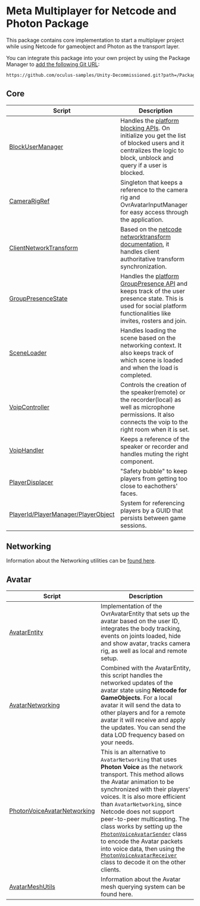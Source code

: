 # Meta Multiplayer for Netcode and Photon Package

This package contains core implementation to start a multiplayer project while using Netcode for gameobject and Photon as the transport layer.

You can integrate this package into your own project by using the Package Manager to [add the following Git URL](https://docs.unity3d.com/Manual/upm-ui-giturl.html):

```txt
https://github.com/oculus-samples/Unity-Decommissioned.git?path=/Packages/com.meta.multiplayer.netcode-photon
```

## Core
|Script|Description|
|-|-|
|[BlockUserManager](./Core/BlockUserManager.cs)|Handles the [platform blocking APIs](https://developer.oculus.com/documentation/unity/ps-blockingsdk/). On initialize you get the list of blocked users and it centralizes the logic to block, unblock and query if a user is blocked.|
|[CameraRigRef](./Core/CameraRigRef.cs)|Singleton that keeps a reference to the camera rig and OvrAvatarInputManager for easy access through the application.|
|[ClientNetworkTransform](./Core/ClientNetworkTransform.cs)|Based on the [netcode networktransform documentation](https://docs-multiplayer.unity3d.com/netcode/current/components/networktransform/index.html#clientnetworktransform), it handles client authoritative transform synchronization.|
|[GroupPresenceState](./Core/GroupPresenceState.cs)|Handles the [platform GroupPresence API](https://developer.oculus.com/documentation/unity/ps-group-presence-overview/) and keeps track of the user presence state. This is used for social platform functionalities like invites, rosters and join.|
|[SceneLoader](./Core/SceneLoader.cs)|Handles loading the scene based on the networking context. It also keeps track of which scene is loaded and when the load is completed.|
|[VoipController](./Core/VoipController.cs)|Controls the creation of the speaker(remote) or the recorder(local) as well as microphone permissions. It also connects the voip to the right room when it is set.|
|[VoipHandler](./Core/VoipHandler.cs)|Keeps a reference of the speaker or recorder and handles muting the right component.|
|[PlayerDisplacer](./Core/PlayerDisplacer.cs)|"Safety bubble" to keep players from getting too close to eachothers' faces.|
|[PlayerId/PlayerManager/PlayerObject](./PlayerId/README.md)|System for referencing players by a GUID that persists between game sessions.|

## Networking
Information about the Networking utilities can be [found here](./Networking/README.md).

## Avatar
|Script|Description|
|-|-|
|[AvatarEntity](./Avatar/AvatarEntity.cs)|Implementation of the OvrAvatarEntity that sets up the avatar based on the user ID, integrates the body tracking, events on joints loaded, hide and show avatar, tracks camera rig, as well as local and remote setup.|
|[AvatarNetworking](./Avatar/AvatarNetworking.cs)|Combined with the AvatarEntity, this script handles the networked updates of the avatar state using **Netcode for GameObjects**. For a local avatar it will send the data to other players and for a remote avatar it will receive and apply the updates. You can send the data LOD frequency based on your needs.|
|[PhotonVoiceAvatarNetworking](./Avatar/PhotonVoiceAvatarNetworking.cs)|This is an alternative to `AvatarNetworking` that uses **Photon Voice** as the network transport. This method allows the Avatar animation to be synchronized with their players' voices. It is also more efficient than `AvatarNetworking`, since Netcode does not support peer-to-peer multicasting. The class works by setting up the [`PhotonVoiceAvatarSender`](./Avatar/PhotonVoiceAvatarSender.cs) class to encode the Avatar packets into voice data, then using the [`PhotonVoiceAvatarReceiver`](./Avatar/PhotonVoiceAvatarReceiver.cs) class to decode it on the other clients.|
|[AvatarMeshUtils](./Avatar/AvatarMeshUtils/README.md)|Information about the Avatar mesh querying system can be found here.|

